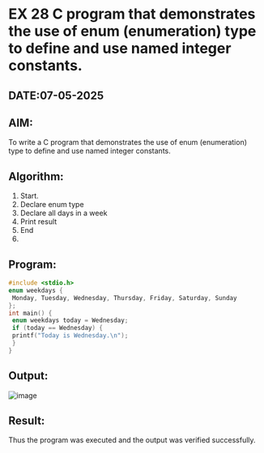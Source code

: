 # EX 28 C program that demonstrates the use of enum (enumeration) type to define and use named integer constants.
## DATE:07-05-2025
## AIM:
To write a C program that demonstrates the use of enum (enumeration) type to define and use named integer constants.

## Algorithm:
1. Start.
2. Declare enum type
3. Declare all days in a week
4. Print result
5. End
6. 
## Program:
```c program
#include <stdio.h>
enum weekdays {
 Monday, Tuesday, Wednesday, Thursday, Friday, Saturday, Sunday
};
int main() {
 enum weekdays today = Wednesday;
 if (today == Wednesday) {
 printf("Today is Wednesday.\n");
 }
}
```

## Output:
![image](https://github.com/user-attachments/assets/f09ed715-ebca-4b0c-8f83-f9f67245b32e)


## Result:
Thus the program was executed and the output was verified successfully.
